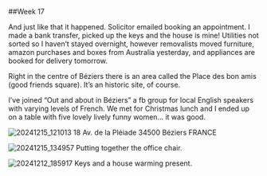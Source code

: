 ##Week 17

And just like that it happened. Solicitor emailed booking an appointment. I made a bank transfer, picked up the keys and the house is mine! Utilities not sorted so I haven’t stayed overnight, however removalists moved furniture, amazon purchases and boxes from Australia yesterday, and appliances are booked for delivery tomorrow.

Right in the centre of Béziers there is an area called the Place des bon amis (good friends square). It’s an historic site, of course.

I’ve joined “Out and about in Béziers” a fb group for local English speakers with varying levels of French. We met for Christmas lunch and I ended up on a table with five lovely lively funny women… it was good.

![20241215_121013](https://github.com/user-attachments/assets/5b7e36c7-af6f-40f9-be65-4c51b9c9ad04)
18 Av. de la Pléiade 34500 Béziers FRANCE

![20241215_134957](https://github.com/user-attachments/assets/31f513a6-3e6b-4684-a2fc-6b83223a7789)
Putting together the office chair.

![20241212_185917](https://github.com/user-attachments/assets/e1eadd55-2adc-43cc-9c88-68432915d38c)
Keys and a house warming present.

